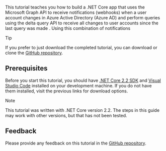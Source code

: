 <!-- markdownlint-disable MD002 MD041 -->

This tutorial teaches you how to build a .NET Core app that uses the Microsoft Graph API to receive notifications (webhooks) when a user account changes in Azure Active Directory (Azure AD) and perform queries using the delta query API to receive all changes to user accounts since the last query was made . Using this combination of notifications

> [!TIP]
> If you prefer to just download the completed tutorial, you can download or clone the [GitHub repository](https://github.com/microsoftgraph/msgraph-training-changenotifications).

## Prerequisites

Before you start this tutorial, you should have [.NET Core 2.2 SDK](https://dotnet.microsoft.com/download) and [Visual Studio Code](https://code.visualstudio.com/) installed on your development machine. If you do not have them installed, visit the previous links for download options.

> [!NOTE]
> This tutorial was written with .NET Core version 2.2. The steps in this guide may work with other versions, but that has not been tested.

## Feedback

Please provide any feedback on this tutorial in the [GitHub repository](https://github.com/microsoftgraph/msgraph-training-changenotifications).